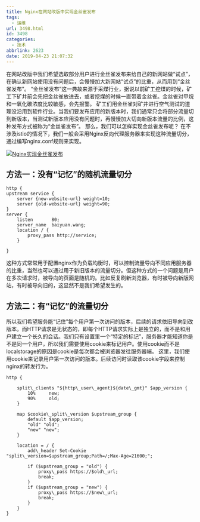 ```yaml
---
title: Nginx在网站改版中实现金丝雀发布
tags:
  - 运维
url: 3498.html
id: 3498
categories:
  - 技术
abbrlink: 2623
date: 2019-04-23 21:07:32
---
```


在网站改版中我们希望选取部分用户进行金丝雀发布来给自己的新网站做“试点”，在确认新网站使用没有问题后，会慢慢加大新网站“试点”的比重，从而用到“金丝雀发布”。 “金丝雀发布”这一典故来源于采煤行业，据说以前矿工挖煤的时候，矿工下矿井前会先把金丝雀放进去，或者挖煤的时候一直带着金丝雀。金丝雀对甲烷和一氧化碳浓度比较敏感，会先报警。 矿工们用金丝雀对矿井进行空气测试的道理没沿用到软件行业。当我们要发布应用的新版本时，我们通常只会将部分流量切到新版本，当测试新版本应用没有问题时，再慢慢加大切向新版本流量的比例，这种发布方式被称为“金丝雀发布”。 那么，我们可以怎样实现金丝雀发布呢？ 在不涉及istio的情况下，我们一般会采用Nginx反向代理服务器来实现这种流量切分，通过编写nginx.conf规则来实现。 

[![Nginx实现金丝雀发布](https://baiyuan.wang/wp-content/uploads/2019/10/baiyuan.wang_2019-10-23_13-25-07.png)](https://baiyuan.wang/wp-content/uploads/2019/10/baiyuan.wang_2019-10-23_13-25-07.png)

方法一：没有“记忆”的随机流量切分
-----------------

```nginx.config
http {
upstream service {
    server {new-website-url} weight=10;
    server {old-website-url} weight=90;
}
server {
    listen       80;
    server_name  baiyuan.wang;
    location / {
        proxy_pass http://service;
    }

}
```

这种方式常常用于配置nginx作为负载均衡时，可以控制流量导向不同应用服务器的比重，当然也可以通过用于新旧版本的流量切分。但这种方式的一个问题是用户在多次请求时，被导向的页面是随机的。比如反复刷新浏览器，有时被导向新版网站，有时被导向旧的，这显然不是我们希望发生的。

方法二：有“记忆”的流量切分
--------------

所以我们希望服务能“记住”每个用户第一次访问的版本，后续的请求依旧导向到改版本。而HTTP请求是无状态的，即每个HTTP请求实际上是独立的，而不是和用户建立一个长久的会话。我们只有设置里一个“特定的标记”，服务器才能知道你是不是同一个用户，所以我们需要使用cookie来标记用户。使用cookie而不是localstorage的原因是cookie是每次都会被浏览器发往服务器端。 这里，我们使用cookie来记录用户第一次访问的版本。后续访问时读取该cookie字段来控制nginx的转发行为。

```nginx.config
http {

    split\_clients "${http\_user\_agent}${date\_gmt}" $app_version {
        10%     new;
        90%     old;
    }

    map $cookie\_split\_version $upstream_group {
        default $app_version;
        "old" "old";
        "new" "new";
    }

    location = / {
        add\_header Set-Cookie "split\_version=$upstream_group;Path=/;Max-Age=21600;";

        if ($upstream_group = "old") {
            proxy\_pass https://$old\_url;
            break;
        }
        if ($upstream_group = "new") {
            proxy\_pass https://$new\_url;
            break;
        }
    }
}
```

